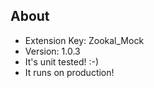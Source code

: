 About
-----

- Extension Key: Zookal_Mock
- Version: 1.0.3
- It's unit tested! :-)
- It runs on production!
